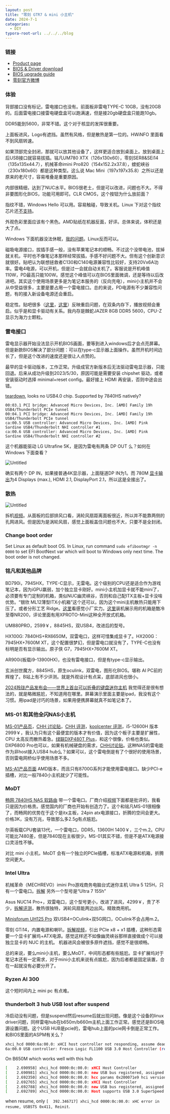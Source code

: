 ```yaml
---
layout: post
title: "零刻 GTR7 & mini 小主机"
date: 2024-7-1
categories:
  - DIY
typora-root-url: ../../../blog
---
```


### 链接

* [Product page](https://www.bee-link.com.cn/catalog/product/index?id=808)
* [BIOS & Driver download](https://www.bee-link.com.cn/cms/support/driverhardware)
* [BIOS upgrade guide](https://www.wolai.com/meiss/76fqibfv2v7iN8wAnfWLZ4)
* [零刻官方微博](https://weibo.com/u/7319305762)

### 体验

背部接口没有标记，雷电接口也没有。前面板非雷电TYPE-C 10GB，没有20GB的。后面雷电接口接雷电硬盘盒可以跑满速，但是接20gb硬盘盒只能跑10gb。

DDR5能到5600，非常不错。这个对于核显的发挥很重要。

上面板进风，Logo有遮挡。虽然有风格，但是散热是第一位的。HWiNFO 里面看不到风扇转速。

如果顶部完全封闭，那就可以放其他设备了，这样更适合放到桌面上。放到桌面上后USB接口就容易拔插。铭凡UM780 XTX（126x130x60），零刻SER8&SEi14（135x135x44.7），机械革命imini Pro820（154x152.2x37.8），蝰蛇峡谷（230x180x60）都是这种类型。这么说 Mac Mini（197x197x35.8）之所以还是原来的老尺寸，容易堆叠是重要原因。

内部很精细，达到了NUC水平。BIOS很老土，但是可以改进，问题也不大。不得非要图形化BIOS，功能可用即可。CLR CMOS，这个按钮为什么放前面？

指纹不错，Windows Hello 可以用。容易触碰，导致关机。Linux 下对这个指纹芯片还[不支持](https://linux-hardware.org/?id=usb:1c7a-0577)。

外观色彩里面应该有个黑色。AMD贴纸在机器反面，好评。总体来说，体积还是大了点。

Windows 下面机器没法休眠，[我的问题](https://tieba.baidu.com/p/8604777597)。Linux反而可以。

磁吸电源接口，拔插手感一般，没有苹果笔记本的顺畅。不过这个没带电池，拔掉就关机，平时也不像笔记本那样经常拔插，手感不好问题不大。但有这个创新意识就很好。贴吧认为联想拯救者C130和C140电源兼容性比较好，支持20Vx6A功率。雷电4电源，可以开机，但是过一会就自动关机了。客服说是开机峰值110W，PD最高只能100W。感觉这个峰值可以在BIOS里面微调，还是等待以后改进吧。其实这个使用场景更多是为笔记本服务的（反向充电），mini小主机并不会从中受益很多，主要是要占用一个雷电接口。总的来说，PD电源有不少兼容性问题，有的接入新设备电源还会重启。

稳定性。贴吧很多（[这里](https://tieba.baidu.com/p/8506044648)，[这里](https://tieba.baidu.com/p/8530868595)）反映重启问题，在双条内存下，播放视频会重启。似乎是和显卡驱动有关系。我内存是棘蛇JAZER 8GB DDR5 5600，CPU-Z显示为海力士颗粒。

### 雷电接口

雷电显示器开始没法显示开机BIOS画面，要等到进入windows后才会点亮屏幕。但是新款BIOS解决了部分问题：可以在type-c显示器上面操作。虽然开机时间边长了，但是这个改进的速度还是很让人点赞的。

最早的显卡驱动版本，工作正常。升级成官方新版本后无法驱动雷电显示器，只能回退。后来从成功升级到2023/5/30，原因可能是需要安装 chipshet 驱动，或者安装驱动时选择 minimal+reset config。最好接上 HDMI 再安装，否则中途会出错。

[teardown](https://www.zhihu.com/tardis/zm/art/636603672?source_id=1003), looks no USB4.0 chip. Supported by 7840HS natively?

```
00:03.1 PCI bridge: Advanced Micro Devices, Inc. [AMD] Family 19h USB4/Thunderbolt PCIe tunnel
00:04.1 PCI bridge: Advanced Micro Devices, Inc. [AMD] Family 19h USB4/Thunderbolt PCIe tunnel
ca:00.5 USB controller: Advanced Micro Devices, Inc. [AMD] Pink Sardine USB4/Thunderbolt NHI controller #1
ca:00.6 USB controller: Advanced Micro Devices, Inc. [AMD] Pink Sardine USB4/Thunderbolt NHI controller #2
```

这个机器能驱动 LG Ultrafine 5K，是因为雷电有两条 DP OUT 么？如何在 Windows 下面查看？

![Untitled](/images/2024/bee-link-GTR7/Untitled.png)

确实有两个 DP IN，如果接普通4K显示器，上面隧道DP IN为1。而 780M [显卡输出](https://www.notebookcheck.net/AMD-Radeon-780M-GPU-Benchmarks-and-Specs.680539.0.html)为4 Displays (max.), HDMI 2.1, DisplayPort 2.1，所以这是全接出了。

### 散热

![Untitled](/images/2024/bee-link-GTR7/Untitled%201.png)

拆机[视频](https://post.smzdm.com/talk/p/a305x3m7/)。从面板的后部排风口看，涡轮风扇距离面板很近，所以并不能靠两侧的孔网进风。但是因为是涡轮风扇，感觉上面板盖住问题也不大，只要不是全封闭。

### Change boot order

Set Linux as default boot OS. In Linux, run command `sudo efibootmgr -n 0000` to set EFI BootNext var which will boot to Windows only next time. The boot order is not changed.

### 铭凡和其他品牌

BD790i，7945HX，TYPE-C显示，无雷电。这个级别的CPU还是适合作为游戏笔记本，因为iGPU羸弱，加个独立显卡刚好。mini小主机加显卡就不能mini了，必须要有专门定制的机箱，类似NUC幽灵峡谷，否则和自己配ITX主板+显卡没啥优势。“银欣 ML12薄型ITX小机箱”这个还可以，因为这个mini主机散热只能用下压了。或者分形工艺 Ridge。[这里](https://www.chiphell.com/thread-2597430-1-1.html)看感觉小厂实力。[这里](https://minisforum.hk/products/bd770i)装机展示用的机箱是酷冷至尊NR200，评论里面有用XPROTO-Mini这种全开放式机箱。

UM880PRO，2599￥，8845HS，双USB4，改进后的型号。

HX100G: 7840HS+RX6650M，双雷电口，这样可惜集成显卡了。HX200G：7945HX+7600M XT，这个配置很梦幻，但是雷电口就没有了，TYPE-C也没有标明是否有显示输出。原子侠 G7，7945HX+7600M XT。

AR900i(板载i9-13900HX)，也没有雷电接口，但是有type-c显示输出。

玄派创世魔方，8845HS，原生oculink，双雷电，图形化BIOS。堪称 AI PC前的辉煌了。B站上有不少评测。就是外观设计有点呆，底部进风也很小。

[2024玲珑产品发布会——世界上首台可以折叠的键盘迷你主机](https://www.bilibili.com/video/av1355874224) 我觉得还是很有想法的，就是略微尴尬，不知道用在哪里。屏幕演示里面主要是ipad，我没有这个习惯。用ipad是讨巧的场景，如果用便携屏幕就真不如笔记本了。

### MS-01 和其他全闪NAS小主机

[MS-01产品页](https://minisforum.hk/products/ms01)，[CHH 讨论贴](https://www.chiphell.com/thread-2542008-1-1.html)，[CHH 评测](https://www.chiphell.com/thread-2571531-1-1.htm)，[koolcenter 评测](https://www.koolcenter.com/posts/465)，i5-12600H 版本 2999￥，我认为只有这个最便宜的版本才有价值，因为这个板子主要是扩展性，CPU 太高反而散热着急。[绿联DXP480T Plus](https://www.ugnas.com/products-detail/id-33.html)，和这个很像，价格也类似。DXP6800 Pro也可以，如果有机械硬盘的需求，[CHH讨论贴](https://www.chiphell.com/forum.php?mod=redirect&goto=findpost&ptid=2607738&pid=55008203)。这种NAS的雷电能作为非host接入USB4 hub么？如果可以，这个雷电倒是有了个很好的使用场景，否则雷电网桥似乎使用场景不多。

[MS-A1产品页面](https://minisforum.hk/products/minisforum-ms-a1) AMD版本，而且只有8700G系列才能使用雷电接口。缺少PCI-e插槽，对比一般7840小主机就少了可能性。

### MoDT

[畅网 7840HS NAS 软路由](https://www.changwang.com/product.html?id=49) 带一个雷电口。厂商介绍[视频](https://www.bilibili.com/video/BV18v421i7Yq/)下面都是批评的，我看只是因为价格贵。感觉国内的厂商也开始有创造力了。这个和铭凡MS-01很相像了，而畅网的优势在于这个是itx主板，24pin atx电源接口，折腾的空间会更大。价格3K，没有万兆，导致那么多2.5g有点尴尬。

尔英板载CPU套装13代，一个雷电口，DDR5，13600H 1400￥，三个m.2。CPU可能比7480差，但是7840现在主板很少。MS-01其实不错，但是不是ATX电源接口灵活性不够。

对比 mini 小主机，MoDT 会有一个独立的PCIe插槽，标准ATX电源和机箱，折腾空间更大。

### Intel Ultra

机械革命（MECHREVO）imini Pro游戏商务电脑台式迷你主机 Ultra 5 125H，只有一个雷电口。[拆解](https://post.smzdm.com/p/apml0ke7/) 另外一个型号是“Ultra 7 155h”

Asus NUC14 Pro+，双雷电口，这个型号更小，改进了进风，4299￥，贵了不少，[拆解评测](https://www.chiphell.com/thread-2611878-1-1.html)，散热很独特，涡轮风扇能两边出风。精致商用机。

[Minisforum UH125 Pro](https://minisforum.hk/products/minisforum-uh125-pro) 双USB4+OCulink+双5G网口，OCulink不会占用m.2。

零刻 GTi14，内置电源和喇叭，[拆解视频](https://www.bilibili.com/video/BV1fr421T7Lx)，引出 PCIe x8 + x1 插槽，这种形态需要一个显卡扩展坞+ATX电源。感觉这样还不如像幽灵峡谷那样直接做成个可以接独立显卡的 NUC 的主机。
机器进风会被很多原件遮挡，感觉不是很顺畅。

总的来说，要么mini小主机，要么MoDT，中间形态都有些尴尬。显卡扩展坞对于笔记本还有一定需求，对于mini小主机来说有点尴尬，因为后者都是固定装置，合在一起就没有必要分开了。

### Ryzen AI 300

这个短时间内上 mini pc 有点难。

### thunderbolt 3 hub USB lost after suspend

冷启动没有问题，但是suspend然后resume后就出现问题。像是这个设备的linux driver问题，同样雷电hub在b650m/b660m主机上面工作正常。感觉还是BIOS电源设置问题。这个USB HUB是pcie的，雷电hub上面的pcie网卡倒是正常工作。和BIOS里面的ASPM有关么？

```bash
xhci_hcd 0000:6a:00.0: xHCI host controller not responding, assume dead
6a:00.0 USB controller: Fresco Logic FL1100 USB 3.0 Host Controller (rev 10)
```

On B650M which works well with this hub

```bash
[    2.690958] xhci_hcd 0000:0c:00.0: xHCI Host Controller
[    2.690981] xhci_hcd 0000:0c:00.0: new USB bus registered, assigned bus number 1
[    2.692350] xhci_hcd 0000:0c:00.0: hcc params 0x200071e9 hci version 0x100 quirks 0x0000000000000410
[    2.692765] xhci_hcd 0000:0c:00.0: xHCI Host Controller
[    2.692788] xhci_hcd 0000:0c:00.0: new USB bus registered, assigned bus number 2
[    2.692789] xhci_hcd 0000:0c:00.0: Host supports USB 3.0 SuperSpeed
```

when resume, only `[  392.346717] xhci_hcd 0000:0c:00.0: xHC error in resume, USBSTS 0x411, Reinit`.
